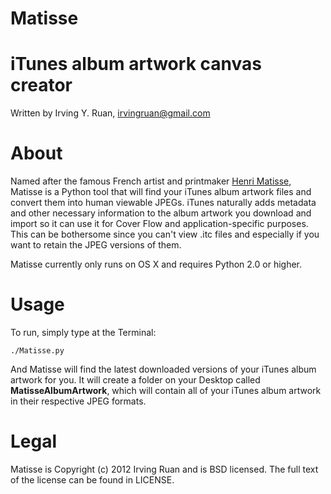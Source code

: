 Matisse
=====

iTunes album artwork canvas creator
=====

Written by Irving Y. Ruan, <irvingruan@gmail.com>

About
=====

Named after the famous French artist and printmaker [Henri Matisse](http://en.wikipedia.org/wiki/Henri_Matisse), Matisse is a Python tool that will find your iTunes album artwork files and convert them into human viewable JPEGs. iTunes naturally adds metadata and other necessary information to the album artwork you download and import so it can use it for Cover Flow and application-specific purposes. This can be bothersome since you can't view .itc files and especially if you want to retain the JPEG versions of them.

Matisse currently only runs on OS X and requires Python 2.0 or higher.

Usage
=====
To run, simply type at the Terminal:

`./Matisse.py`

And Matisse will find the latest downloaded versions of your iTunes album artwork for you. It will create a folder on your Desktop called **MatisseAlbumArtwork**, which will contain all of your iTunes album artwork in their respective JPEG formats.


Legal
=====
Matisse is Copyright (c) 2012 Irving Ruan and is BSD licensed. The full text of the license can be found in LICENSE.